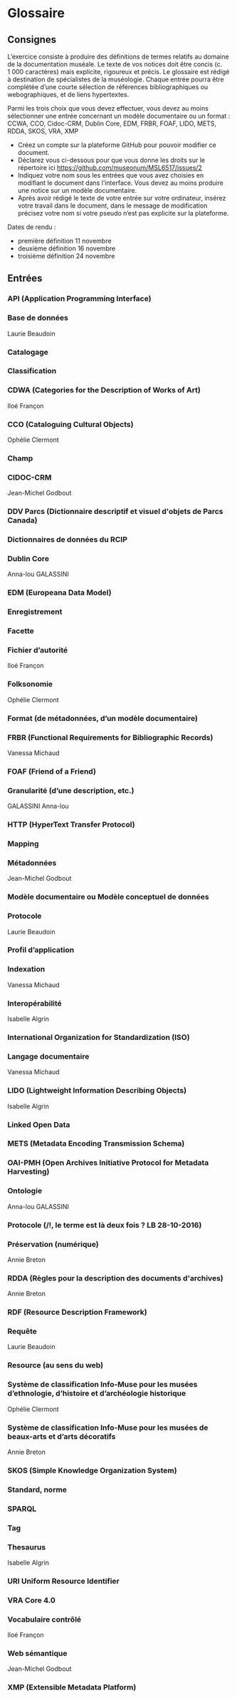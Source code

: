 # Glossaire

## Consignes

L’exercice consiste à produire des définitions de termes relatifs au domaine de la documentation muséale. Le texte de vos notices doit être concis (c. 1 000 caractères) mais explicite, rigoureux et précis. Le glossaire est rédigé à destination de spécialistes de la muséologie. Chaque entrée pourra être complétée d’une courte sélection de références bibliographiques ou webographiques, et de liens hypertextes.

Parmi les trois choix que vous devez effectuer, vous devez au moins sélectionner une entrée concernant un modèle documentaire ou un format : CCWA, CCO, Cidoc-CRM, Dublin Core, EDM, FRBR, FOAF, LIDO, METS, RDDA, SKOS, VRA, XMP

- Créez un compte sur la plateforme GitHub pour pouvoir modifier ce document.
- Déclarez vous ci-dessous pour que vous donne les droits sur le répertoire ici https://github.com/museonum/MSL6517/issues/2
- Indiquez votre nom sous les entrées que vous avez choisies en modifiant le document dans l’interface. Vous devez au moins produire une notice sur un modèle documentaire.
- Après avoir rédigé le texte de votre entrée sur votre ordinateur,
  insérez votre travail dans le document, dans le message de modification précisez votre nom si votre pseudo n’est pas explicite sur la plateforme.

Dates de rendu :
- première définition 11 novembre
- deuxième définition 16 novembre
- troisième définition 24 novembre

## Entrées

### API (Application Programming Interface)

### Base de données
Laurie Beaudoin

### Catalogage

### Classification

### CDWA (Categories for the Description of Works of Art)
Iloé Françon

### CCO (Cataloguing Cultural Objects)
Ophélie Clermont

### Champ

### CIDOC-CRM
Jean-Michel Godbout

### DDV Parcs (Dictionnaire descriptif et visuel d'objets de Parcs Canada)

### Dictionnaires de données du RCIP

### Dublin Core
Anna-lou GALASSINI

### EDM (Europeana Data Model)

### Enregistrement

### Facette

### Fichier d’autorité
Iloé Françon

### Folksonomie
Ophélie Clermont

### Format (de métadonnées, d’un modèle documentaire)

### FRBR (Functional Requirements for Bibliographic Records)
Vanessa Michaud

### FOAF (Friend of a Friend)

### Granularité (d’une description, etc.)
GALASSINI Anna-lou

### HTTP (HyperText Transfer Protocol)

### Mapping

### Métadonnées
Jean-Michel Godbout

### Modèle documentaire ou Modèle conceptuel de données

### Protocole
Laurie Beaudoin

### Profil d’application


### Indexation
Vanessa Michaud


### Interopérabilité
Isabelle Algrin

### International Organization for Standardization (ISO)

### Langage documentaire
Vanessa Michaud

### LIDO (Lightweight Information Describing Objects)
Isabelle Algrin

### Linked Open Data

### METS (Metadata Encoding Transmission Schema)

### OAI-PMH (Open Archives Initiative Protocol for Metadata Harvesting)

### Ontologie
Anna-lou GALASSINI
### Protocole (/!\, le terme est là deux fois ? LB 28-10-2016)

### Préservation (numérique)
Annie Breton

### RDDA (Règles pour la description des documents d'archives)
Annie Breton

### RDF (Resource Description Framework)

### Requête
Laurie Beaudoin

### Resource (au sens du web)

### Système de classification Info-Muse pour les musées d’ethnologie, d’histoire et d’archéologie historique
Ophélie Clermont

### Système de classification Info-Muse pour les musées de beaux-arts et d’arts décoratifs
Annie Breton

### SKOS (Simple Knowledge Organization System)

### Standard, norme

### SPARQL

### Tag

### Thesaurus
Isabelle Algrin

### URI Uniform Resource Identifier

### VRA Core 4.0

### Vocabulaire contrôlé
Iloé Françon

### Web sémantique
Jean-Michel Godbout

### XMP (Extensible Metadata Platform)
